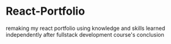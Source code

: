 # React-Portfolio
remaking my react portfolio using knowledge and skills learned independently after fullstack development course's conclusion
